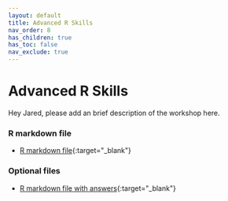 ```yaml
---
layout: default
title: Advanced R Skills
nav_order: 8
has_children: true
has_toc: false
nav_exclude: true
---
```


# Advanced R Skills
Hey Jared, please add an brief description of the workshop here.


### R markdown file
- [R markdown file](Adcanced-Skills-Workshop.Rmd){:target="_blank"}

### Optional files
- [R markdown file with answers](){:target="_blank"}

